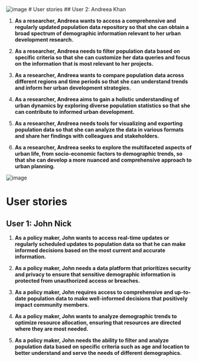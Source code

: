 
<img alt="image" src="https://github.com/SazamAmmy/Software-Engineering-Sprints--OrionEngine-Ensemble/assets/159127703/3531a8f7-1a25-4c39-b83c-451ce750e446">
# User stories
## User 2: Andreea Khan

1. **As a researcher, Andreea wants to access a comprehensive and regularly updated population data repository so that she can obtain a broad spectrum of demographic information relevant to her urban development research.**

2. **As a researcher, Andreea needs to filter population data based on specific criteria so that she can customize her data queries and focus on the information that is most relevant to her projects.**

3. **As a researcher, Andreea wants to compare population data across different regions and time periods so that she can understand trends and inform her urban development strategies.**

4. **As a researcher, Andreea aims to gain a holistic understanding of urban dynamics by exploring diverse population statistics so that she can contribute to informed urban development.**

5. **As a researcher, Andreea needs tools for visualizing and exporting population data so that she can analyze the data in various formats and share her findings with colleagues and stakeholders.**

6. **As a researcher, Andreea seeks to explore the multifaceted aspects of urban life, from socio-economic factors to demographic trends, so that she can develop a more nuanced and comprehensive approach to urban planning.**



<img alt="image" src="https://github.com/SazamAmmy/Software-Engineering-Sprints--OrionEngine-Ensemble/assets/159127703/9de7d5cb-44ed-4a59-8b6e-4f0ecdb775ea">


# User stories
## User 1: John Nick

1. **As a policy maker, John wants to access real-time updates or regularly scheduled updates to population data so that he can make informed decisions based on the most current and accurate information.**

2. **As a policy maker, John needs a data platform that prioritizes security and privacy to ensure that sensitive demographic information is protected from unauthorized access or breaches.**

3. **As a policy maker, John requires access to comprehensive and up-to-date population data to make well-informed decisions that positively impact community members.**

4. **As a policy maker, John wants to analyze demographic trends to optimize resource allocation, ensuring that resources are directed where they are most needed.**

5. **As a policy maker, John needs the ability to filter and analyze population data based on specific criteria such as age and location to better understand and serve the needs of different demographics.**

